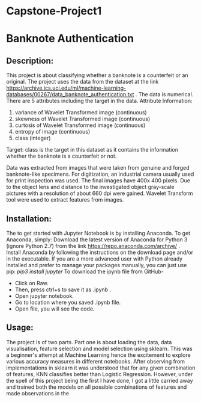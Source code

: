 # Capstone-Project1
# Banknote Authentication

## Description:
This project is about classifying whether a banknote is a counterfeit or an original.
The project uses the data from the dataset at the link https://archive.ics.uci.edu/ml/machine-learning-databases/00267/data_banknote_authentication.txt .
The data is numerical.
There are 5 attributes including the target in the data.
Attribute Information:
1. variance of Wavelet Transformed image (continuous) 
2. skewness of Wavelet Transformed image (continuous) 
3. curtosis of Wavelet Transformed image (continuous) 
4. entropy of image (continuous) 
5. class (integer) 

Target:
class is the target in this dataset as it contains the information whether the banknote is a counterfeit or not.

Data was extracted from images that were taken from genuine and forged banknote-like specimens. 
For digitization, an industrial camera usually used for print inspection was used. 
The final images have 400x 400 pixels. Due to the object lens and distance to the investigated object gray-scale pictures 
with a resolution of about 660 dpi were gained. Wavelet Transform tool were used to extract features from images.


## Installation:
The to get started with Jupyter Notebook is by installing Anaconda.
To get Anaconda, simply:
Download the latest version of Anaconda for Python 3 (ignore Python 2.7) from the link
https://repo.anaconda.com/archive/ .
Install Anaconda by following the instructions on the download page and/or in the executable.
If you are a more advanced user with Python already installed and prefer to manage your packages manually, you can just use pip: *pip3 install jupyter*
To download the ipynb file from GitHub-
* Click on Raw.
* Then, press ctrl+s to save it as .ipynb .
* Open jupyter notebook.
* Go to location where you saved .ipynb file.
* Open file, you will see the code.


## Usage:
The project is of two parts. Part one is about loading the data, data visualisation, feature selection and model selection using sklearn.
This was a beginner's attempt at Machine Learning hence the excitement to explore various accuracy measures in different notebooks.
After observing from implementations in sklearn it was understood that for any given combination of features, KNN classifies better than
Logistic Regression.
However, under the spell of this project being the first I have done, I got a little carried away and trained both the models on all possible combinations of features and made observations in the 
